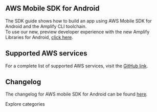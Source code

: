 ## AWS Mobile SDK for Android
The SDK guide shows how to build an app using AWS Mobile SDK for Android and the Amplify CLI toolchain.  
To use our new, preview developer experience with the new Amplify Libraries for Android, [click here](~/lib/lib.md).

## Supported AWS services
For a complete list of supported AWS services, visit the [GitHub link](https://github.com/aws-amplify/aws-sdk-android).

## Changelog
The changelog for AWS mobile SDK for Android can be found [here](https://github.com/aws-amplify/aws-sdk-android/blob/master/CHANGELOG.md).

<docs-internal-link-button href="~/sdk/api/graphql.md">
  <span slot="text">Explore categories</span>
</docs-internal-link-button>